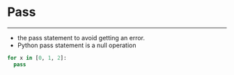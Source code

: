 # Pass

---
 * the pass statement to avoid getting an error.
 * Python pass statement is a null operation
```python
for x in [0, 1, 2]:
  pass
```